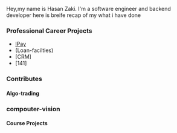 Hey,my name is Hasan Zaki. I'm a software engineer and backend developer here is breife recap of my what i have done


### Professional Career Projects
- [IPay](https://github.com/Hasanzakii/Ipay.git)
- (Loan-facilties)
- [CRM]
- [141]


### Contributes


#### Algo-trading



### compouter-vision


#### Course Projects
